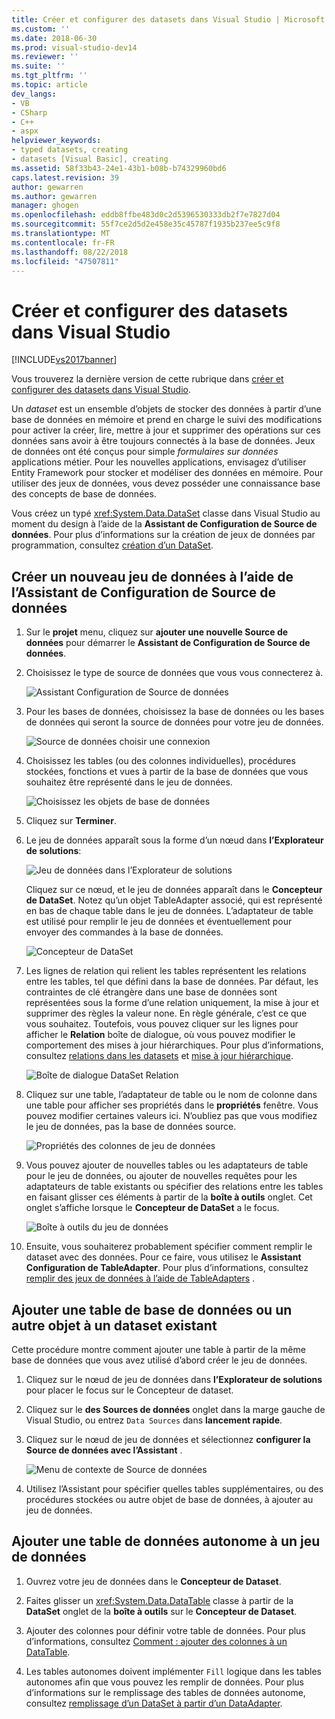 ```yaml
---
title: Créer et configurer des datasets dans Visual Studio | Microsoft Docs
ms.custom: ''
ms.date: 2018-06-30
ms.prod: visual-studio-dev14
ms.reviewer: ''
ms.suite: ''
ms.tgt_pltfrm: ''
ms.topic: article
dev_langs:
- VB
- CSharp
- C++
- aspx
helpviewer_keywords:
- typed datasets, creating
- datasets [Visual Basic], creating
ms.assetid: 58f33b43-24e1-43b1-b08b-b74329960bd6
caps.latest.revision: 39
author: gewarren
ms.author: gewarren
manager: ghogen
ms.openlocfilehash: eddb8ffbe483d0c2d5396530333db2f7e7827d04
ms.sourcegitcommit: 55f7ce2d5d2e458e35c45787f1935b237ee5c9f8
ms.translationtype: MT
ms.contentlocale: fr-FR
ms.lasthandoff: 08/22/2018
ms.locfileid: "47507811"
---
```

# <a name="create-and-configure-datasets-in-visual-studio"></a>Créer et configurer des datasets dans Visual Studio
[!INCLUDE[vs2017banner](../includes/vs2017banner.md)]

Vous trouverez la dernière version de cette rubrique dans [créer et configurer des datasets dans Visual Studio](https://docs.microsoft.com/visualstudio/data-tools/create-and-configure-datasets-in-visual-studio).  
  
  
Un *dataset* est un ensemble d’objets de stocker des données à partir d’une base de données en mémoire et prend en charge le suivi des modifications pour activer la créer, lire, mettre à jour et supprimer des opérations sur ces données sans avoir à être toujours connectés à la base de données. Jeux de données ont été conçus pour simple *formulaires sur données* applications métier. Pour les nouvelles applications, envisagez d’utiliser Entity Framework pour stocker et modéliser des données en mémoire. Pour utiliser des jeux de données, vous devez posséder une connaissance base des concepts de base de données.  
  
 Vous créez un typé <xref:System.Data.DataSet> classe dans Visual Studio au moment du design à l’aide de la **Assistant de Configuration de Source de données**. Pour plus d’informations sur la création de jeux de données par programmation, consultez [création d’un DataSet](http://msdn.microsoft.com/library/57629d8f-393e-4677-8b83-29ffde27f5fc).  
  
## <a name="create-a-new-dataset-by-using-the-data-source-configuration-wizard"></a>Créer un nouveau jeu de données à l’aide de l’Assistant de Configuration de Source de données  
  
1.  Sur le **projet** menu, cliquez sur **ajouter une nouvelle Source de données** pour démarrer le **Assistant de Configuration de Source de données**.  
  
2.  Choisissez le type de source de données que vous vous connecterez à.  
  
     ![Assistant Configuration de Source de données](../data-tools/media/data-source-configuration-wizard.png "Assistant Configuration de Source de données")  
  
3.  Pour les bases de données, choisissez la base de données ou les bases de données qui seront la source de données pour votre jeu de données.  
  
     ![Source de données choisir une connexion](../data-tools/media/data-source-choose-a-connection.png "source de données choisir une connexion")  
  
4.  Choisissez les tables (ou des colonnes individuelles), procédures stockées, fonctions et vues à partir de la base de données que vous souhaitez être représenté dans le jeu de données.  
  
     ![Choisissez les objets de base de données](../data-tools/media/raddata-chose-objects.png "raddata choisissez objets")  
  
5.  Cliquez sur **Terminer**.  
  
6.  Le jeu de données apparaît sous la forme d’un nœud dans **l’Explorateur de solutions**:  
  
     ![Jeu de données dans l’Explorateur de solutions](../data-tools/media/dataset-in-solution-explorer.png "jeu de données dans l’Explorateur de solutions")  
  
     Cliquez sur ce nœud, et le jeu de données apparaît dans le **Concepteur de DataSet**. Notez qu’un objet TableAdapter associé, qui est représenté en bas de chaque table dans le jeu de données. L’adaptateur de table est utilisé pour remplir le jeu de données et éventuellement pour envoyer des commandes à la base de données.  
  
     ![Concepteur de DataSet](../data-tools/media/dataset-designer.png "Concepteur de DataSet")  
  
7.  Les lignes de relation qui relient les tables représentent les relations entre les tables, tel que défini dans la base de données. Par défaut, les contraintes de clé étrangère dans une base de données sont représentées sous la forme d’une relation uniquement, la mise à jour et supprimer des règles la valeur none. En règle générale, c’est ce que vous souhaitez. Toutefois, vous pouvez cliquer sur les lignes pour afficher le **Relation** boîte de dialogue, où vous pouvez modifier le comportement des mises à jour hiérarchiques. Pour plus d’informations, consultez [relations dans les datasets](../data-tools/relationships-in-datasets.md) et [mise à jour hiérarchique](../data-tools/hierarchical-update.md).  
  
     ![Boîte de dialogue DataSet Relation](../data-tools/media/raddata-relation-dialog.png "boîte de dialogue Relation raddata")  
  
8.  Cliquez sur une table, l’adaptateur de table ou le nom de colonne dans une table pour afficher ses propriétés dans le **propriétés** fenêtre. Vous pouvez modifier certaines valeurs ici. N’oubliez pas que vous modifiez le jeu de données, pas la base de données source.  
  
     ![Propriétés des colonnes de jeu de données](../data-tools/media/dataset-column-properties.png "propriétés des colonnes de jeu de données")  
  
9. Vous pouvez ajouter de nouvelles tables ou les adaptateurs de table pour le jeu de données, ou ajouter de nouvelles requêtes pour les adaptateurs de table existants ou spécifier des relations entre les tables en faisant glisser ces éléments à partir de la **boîte à outils** onglet. Cet onglet s’affiche lorsque le **Concepteur de DataSet** a le focus.  
  
     ![Boîte à outils du jeu de données](../data-tools/media/raddata-dataset-toolbox.png "raddata boîte à outils du jeu de données")  
  
10. Ensuite, vous souhaiterez probablement spécifier comment remplir le dataset avec des données. Pour ce faire, vous utilisez le **Assistant Configuration de TableAdapter**. Pour plus d’informations, consultez [remplir des jeux de données à l’aide de TableAdapters](../data-tools/fill-datasets-by-using-tableadapters.md) .  
  
## <a name="add-a-database-table-or-other-object-to-an-existing-dataset"></a>Ajouter une table de base de données ou un autre objet à un dataset existant  
 Cette procédure montre comment ajouter une table à partir de la même base de données que vous avez utilisé d’abord créer le jeu de données.  
  
1.  Cliquez sur le nœud de jeu de données dans **l’Explorateur de solutions** pour placer le focus sur le Concepteur de dataset.  
  
2.  Cliquez sur le **des Sources de données** onglet dans la marge gauche de Visual Studio, ou entrez `Data Sources` dans **lancement rapide**.  
  
3.  Cliquez sur le nœud de jeu de données et sélectionnez **configurer la Source de données avec l’Assistant** .  
  
     ![Menu de contexte de Source de données](../data-tools/media/data-source-context-menu.png "menu contextuel de Source de données")  
  
4.  Utilisez l’Assistant pour spécifier quelles tables supplémentaires, ou des procédures stockées ou autre objet de base de données, à ajouter au jeu de données.  
  
## <a name="add-a-stand-alone-data-table-to-a-dataset"></a>Ajouter une table de données autonome à un jeu de données  
  
1.  Ouvrez votre jeu de données dans le **Concepteur de Dataset**.  
  
2.  Faites glisser un <xref:System.Data.DataTable> classe à partir de la **DataSet** onglet de la **boîte à outils** sur le **Concepteur de Dataset**.  
  
3.  Ajouter des colonnes pour définir votre table de données. Pour plus d’informations, consultez [Comment : ajouter des colonnes à un DataTable](http://msdn.microsoft.com/library/8ca21f77-b99a-47a7-a656-7cfd7a1bd9df).  
  
4.  Les tables autonomes doivent implémenter `Fill` logique dans les tables autonomes afin que vous pouvez les remplir de données. Pour plus d’informations sur le remplissage des tables de données autonome, consultez [remplissage d’un DataSet à partir d’un DataAdapter](http://msdn.microsoft.com/library/3fa0ac7d-e266-4954-bfac-3fbe2f913153).

